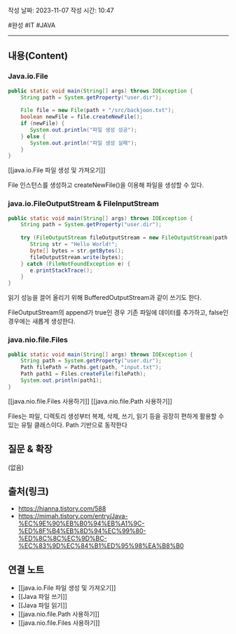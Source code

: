 작성 날짜: 2023-11-07
작성 시간: 10:47

#완성  #IT #JAVA 

----
## 내용(Content)

### Java.io.File

```java
public static void main(String[] args) throws IOException {  
    String path = System.getProperty("user.dir");  
    
    File file = new File(path + "/src/backjoon.txt");  
    boolean newFile = file.createNewFile();  
    if (newFile) {  
       System.out.println("파일 생성 성공");  
    } else {  
       System.out.println("파일 생성 실패");  
    }  
}
```

[[java.io.File 파일 생성 및 가져오기]]

File 인스턴스를 생성하고 createNewFile()을 이용해 파일을 생성할 수 있다.


### java.io.FileOutputStream & FileInputStream

```java
public static void main(String[] args) throws IOException {  
    String path = System.getProperty("user.dir");  
  
    try (FileOutputStream fileOutputStream = new FileOutputStream(path + "/src/backjoon.txt", true)) {  
       String str = "Hello World!";  
       byte[] bytes = str.getBytes();  
       fileOutputStream.write(bytes);  
    } catch (FileNotFoundException e) {  
       e.printStackTrace();  
    }  
}
```

읽기 성능을 끌어 올리기 위해 BufferedOutputStream과 같이 쓰기도 한다.

FileOutputStream의 append가 true인 경우 기존 파일에 데이터를 추가하고, false인 경우에는 새롭게 생성한다.

### java.nio.file.Files
```java
public static void main(String[] args) throws IOException {  
    String path = System.getProperty("user.dir");  
    Path filePath = Paths.get(path, "input.txt");  
    Path path1 = Files.createFile(filePath);  
    System.out.println(path1);  
}
```

[[java.nio.file.Files 사용하기]]
[[java.nio.file.Path 사용하기]]

Files는 파일, 디렉토리 생성부터 복제, 삭제, 쓰기, 읽기 등을 굉장히 편하게 활용할 수 있는 유틸 클래스이다. Path 기반으로 동작한다
## 질문 & 확장

(없음)

## 출처(링크)
- https://hianna.tistory.com/588
- https://mimah.tistory.com/entry/Java-%EC%9E%90%EB%B0%94%EB%A1%9C-%ED%8F%B4%EB%8D%94%EC%99%80-%ED%8C%8C%EC%9D%BC-%EC%83%9D%EC%84%B1%ED%95%98%EA%B8%B0
## 연결 노트

- [[java.io.File 파일 생성 및 가져오기]]
- [[Java 파일 쓰기]]
- [[Java 파일 읽기]]
- [[java.nio.file.Path 사용하기]]
- [[java.nio.file.Files 사용하기]]







